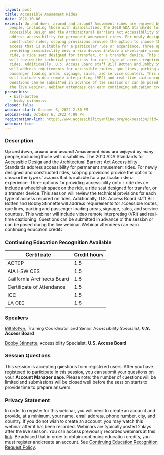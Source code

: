 ```yaml
---
layout: post
title: Accessible Amusement Rides
date: 2022-10-06
excerpt: Up and down, around and around! Amusement rides are enjoyed by many
  people, including those with disabilities. The 2010 ADA Standards for
  Accessible Design and the Architectural Barriers Act Accessibility Standards
  address accessibility for permanent amusement rides. For newly designed and
  constructed rides, scoping provisions provide the option to choose the type of
  access that is suitable for a particular ride or experience. Three options for
  providing accessibility onto a ride device include a wheelchair space on the
  ride, a ride seat designed for transfer, or a transfer device. This session
  will review the technical provisions for each type of access required on
  rides. Additionally, U.S. Access Board staff Bill Botten and Bobby Stinnette
  will address requirements for accessible routes, que lines, parking and
  passenger loading areas, signage, sales, and service counters. This webinar
  will include video remote interpreting (VRI) and real-time captioning.
  Questions can be submitted in advance of the session or can be posed during
  the live webinar. Webinar attendees can earn continuing education credits.
presenters:
  - bill-botten
  - bobby-stinnette
closed: false
webinar-start: October 6, 2022 2:30 PM
webinar-end: October 6, 2022 4:00 PM
registration-link: https://www.accessibilityonline.org/ao/session/?id=111019
webinar: true
---
```

### Description

Up and down, around and around! Amusement rides are enjoyed by many people, including those with disabilities. The 2010 ADA Standards for Accessible Design and the Architectural Barriers Act Accessibility Standards address accessibility for permanent amusement rides. For newly designed and constructed rides, scoping provisions provide the option to choose the type of access that is suitable for a particular ride or experience. Three options for providing accessibility onto a ride device include a wheelchair space on the ride, a ride seat designed for transfer, or a transfer device. This session will review the technical provisions for each type of access required on rides. Additionally, U.S. Access Board staff Bill Botten and Bobby Stinnette will address requirements for accessible routes, que lines, parking and passenger loading areas, signage, sales, and service counters. This webinar will include video remote interpreting (VRI) and real-time captioning. Questions can be submitted in advance of the session or can be posed during the live webinar. Webinar attendees can earn continuing education credits.

### Continuing Education Recognition Available

| **Certificate**             | **Credit hours** |
| --------------------------- | ---------------- |
| ACTCP                       | 1.5              |
| AIA HSW CES                 | 1.5              |
| California Architects Board | 1.5              |
| Certificate of Attendance   | 1.5              |
| ICC                         | 1.5              |
| LA CES                      | 1.5              |

### Speakers

[Bill Botten](https://www.accessibilityonline.org/ao/speakers/10008/?ret=speakers), Training Coordinator and Senior Accessibility Specialist, **U.S. Access Board**

[Bobby Stinnette](https://www.accessibilityonline.org/ao/speakers/10811/?ret=speakers), Accessibility Specialist, **U.S. Access Board**

### Session Questions

This session is accepting questions from registered users. After you have registered to participate in this session, you can submit your questions on your **[Account Manager page](https://www.accessibilityonline.org/ao/accountManager/110952)**. Please note: the number of questions will be limited and submissions will be closed well before the session starts to provide time to prepare answers.

### Privacy Statement

In order to register for this webinar, you will need to create an account and provide, at a minimum, your name, email address, phone number, city, and country. If you do not wish to create an account, you may watch this webinar after it has been recorded. Webinars are typically posted 2 days after the live session. You can access previously recorded webinars at this [link](https://www.accessibilityonline.org/ao/archives/). Be advised that in order to obtain continuing education credits, you must register and create an account. See [Continuing Education Recognition Request Policy](https://www.accessibilityonline.org/continuing-education/CEUDetails.aspx).